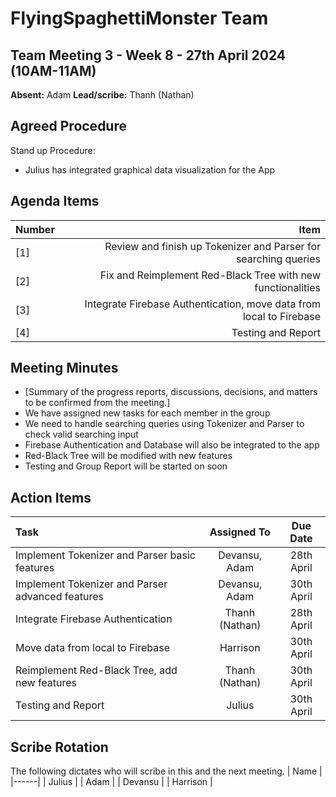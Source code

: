 # FlyingSpaghettiMonster Team

## Team Meeting 3 - Week 8 - 27th April 2024 (10AM-11AM)
**Absent:**
Adam
**Lead/scribe:**
Thanh (Nathan)

## Agreed Procedure
Stand up Procedure:
- Julius has integrated graphical data visualization for the App


## Agenda Items
| Number |                                                                Item |
|:-------|--------------------------------------------------------------------:|
| [1]    |     Review and finish up Tokenizer and Parser for searching queries |
| [2]    |         Fix and Reimplement Red-Black Tree with new functionalities |
| [3]    | Integrate Firebase Authentication, move data from local to Firebase |
| [4]    |                                                  Testing and Report |

## Meeting Minutes
- [Summary of the progress reports, discussions, decisions, and matters to be confirmed from the meeting.]
- We have assigned new tasks for each member in the group
- We need to handle searching queries using Tokenizer and Parser to check valid searching input
- Firebase Authentication and Database will also be integrated to the app
- Red-Black Tree will be modified with new features
- Testing and Group Report will be started on soon


## Action Items
| Task                                             |  Assigned To   |  Due Date  |
|:-------------------------------------------------|:--------------:|:----------:|
| Implement Tokenizer and Parser basic features    | Devansu, Adam  | 28th April |
| Implement Tokenizer and Parser advanced features | Devansu, Adam  | 30th April |
| Integrate Firebase Authentication                | Thanh (Nathan) | 28th April |
| Move data from local to Firebase                 |    Harrison    | 30th April |
| Reimplement Red-Black Tree, add new features     | Thanh (Nathan) | 30th April |
| Testing and Report                               |     Julius     | 30th April |



## Scribe Rotation
The following dictates who will scribe in this and the next meeting.
| Name |
|------|
| Julius |
| Adam |
| Devansu |
| Harrison |
